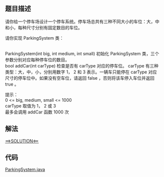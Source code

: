 ## 题目描述

请你给一个停车场设计一个停车系统。停车场总共有三种不同大小的车位：大，中和小，每种尺寸分别有固定数目的车位。

请你实现 ParkingSystem 类：

<br>ParkingSystem(int big, int medium, int small) 初始化 ParkingSystem 类，三个参数分别对应每种停车位的数目。
<br>bool addCar(int carType) 检查是否有 carType 对应的停车位。 carType 有三种类型：大，中，小，分别用数字 1， 2 和 3 表示。一辆车只能停在 carType
对应尺寸的停车位中。如果没有空车位，请返回 false ，否则将该车停入车位并返回 true 。

提示：
<br>0 <= big, medium, small <= 1000
<br>carType 取值为 1， 2 或 3
<br>最多会调用 addCar 函数 1000 次

## 解法

[==>SOLUTION<==](https://leetcode-cn.com/problems/design-parking-system/solution/she-ji-ting-che-xi-tong-by-leetcode-solu-p52h/)

## 代码

[ParkingSystem.java](https://github.com/Marshal7cc/leetcode-java/blob/master/src/unclassified/ParkingSystem.java)

